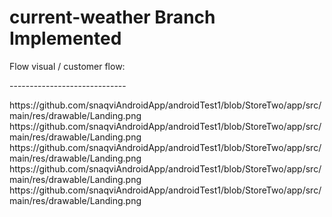 # current-weather Branch Implemented 

Flow visual / customer flow:

<p>-----------------------------<p/>
https://github.com/snaqviAndroidApp/androidTest1/blob/StoreTwo/app/src/main/res/drawable/Landing.png
https://github.com/snaqviAndroidApp/androidTest1/blob/StoreTwo/app/src/main/res/drawable/Landing.png
https://github.com/snaqviAndroidApp/androidTest1/blob/StoreTwo/app/src/main/res/drawable/Landing.png
https://github.com/snaqviAndroidApp/androidTest1/blob/StoreTwo/app/src/main/res/drawable/Landing.png
https://github.com/snaqviAndroidApp/androidTest1/blob/StoreTwo/app/src/main/res/drawable/Landing.png

